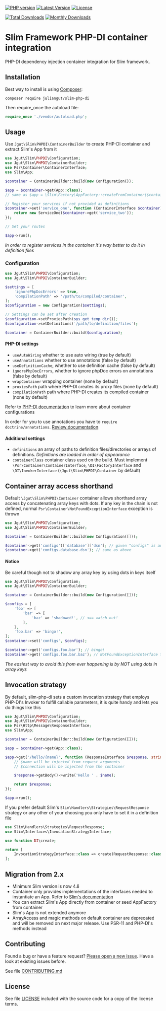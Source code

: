 [![PHP version](https://img.shields.io/badge/PHP-%3E%3D7.4-8892BF.svg?style=flat-square)](http://php.net)
[![Latest Version](https://img.shields.io/packagist/vpre/juliangut/slim-php-di.svg?style=flat-square)](https://packagist.org/packages/juliangut/slim-php-di)
[![License](https://img.shields.io/github/license/juliangut/slim-php-di.svg?style=flat-square)](https://github.com/juliangut/slim-php-di/blob/master/LICENSE)

[![Total Downloads](https://img.shields.io/packagist/dt/juliangut/slim-php-di.svg?style=flat-square)](https://packagist.org/packages/juliangut/slim-php-di/stats)
[![Monthly Downloads](https://img.shields.io/packagist/dm/juliangut/slim-php-di.svg?style=flat-square)](https://packagist.org/packages/juliangut/slim-php-di/stats)

# Slim Framework PHP-DI container integration

PHP-DI dependency injection container integration for Slim framework.

## Installation

Best way to install is using [Composer](https://getcomposer.org/):

```
composer require juliangut/slim-php-di
```

Then require_once the autoload file:

```php
require_once './vendor/autoload.php';
```

## Usage

Use `Jgut\Slim\PHPDI\ContainerBuilder` to create PHP-DI container and extract Slim's App from it

```php
use Jgut\Slim\PHPDI\Configuration;
use Jgut\Slim\PHPDI\ContainerBuilder;
use Psr\Container\ContainerInterface;
use Slim\App;

$container = ContainerBuilder::build(new Configuration());

$app = $container->get(App::class);
// same as $app = \Slim\Factory\AppFactory::createFromContainer($container);

// Register your services if not provided as definitions
$container->set('service_one', function (ContainerInterface $container): ServiceOne {
    return new ServiceOne($container->get('service_two'));
});

// Set your routes

$app->run();
```

_In order to register services in the container it's way better to do it in definition files_

### Configuration

```php
use Jgut\Slim\PHPDI\Configuration;
use Jgut\Slim\PHPDI\ContainerBuilder;

$settings = [
    'ignorePhpDocErrors' => true,
    'compilationPath' => '/path/to/compiled/container',
];
$configuration = new Configuration($settings);

// Settings can be set after creation
$configuration->setProxiesPath(sys_get_temp_dir());
$configuration->setDefinitions('/path/to/definition/files');

$container = ContainerBuilder::build($configuration);
```

#### PHP-DI settings

* `useAutoWiring` whether to use auto wiring (true by default)
* `useAnnotations` whether to use annotations (false by default)
* `useDefinitionCache`, whether to use definition cache (false by default)
* `ignorePhpDocErrors`, whether to ignore phpDoc errors on annotations (false by default)
* `wrapContainer` wrapping container (none by default)
* `proxiesPath` path where PHP-DI creates its proxy files (none by default)
* `compilationPath` path where PHP-DI creates its compiled container (none by default)

Refer to [PHP-DI documentation](http://php-di.org/doc/) to learn more about container configurations

In order for you to use annotations you have to `require doctrine/annotations`. [Review documentation](http://php-di.org/doc/annotations.html)

#### Additional settings

* `definitions` an array of paths to definition files/directories or arrays of definitions. _Definitions are loaded in order of appearance_
* `containerClass` container class used on the build. Must implement `\Psr\Container\ContainerInterface`, `\DI\FactoryInterface` and `\DI\InvokerInterface` (`\Jgut\Slim\PHPDI\Container` by default)

## Container array access shorthand

Default `\Jgut\Slim\PHPDI\Container` container allows shorthand array access by concatenating array keys with dots. If any key in the chain is not defined, normal `Psr\Container\NotFoundExceptionInterface` exception is thrown

```php
use Jgut\Slim\PHPDI\Configuration;
use Jgut\Slim\PHPDI\ContainerBuilder;

$container = ContainerBuilder::build(new Configuration([]));

$container->get('configs')['database']['dsn']; // given "configs" is an array
$container->get('configs.database.dsn'); // same as above
```

#### Notice

Be careful though not to shadow any array key by using dots in keys itself

```php
use Jgut\Slim\PHPDI\Configuration;
use Jgut\Slim\PHPDI\ContainerBuilder;

$container = ContainerBuilder::build(new Configuration([]));

$configs = [
    'foo' => [
        'bar' => [
            'baz' => 'shadowed!', // <== watch out!
        ],
    ],
    'foo.bar' => 'bingo!',
];
$container->set('configs', $configs);

$container->get('configs.foo.bar'); // bingo!
$container->get('configs.foo.bar.baz'); // NotFoundExceptionInterface thrown
```

_The easiest way to avoid this from ever happening is by NOT using dots in array keys_

## Invocation strategy

By default, slim-php-di sets a custom invocation strategy that employs PHP-DI's Invoker to fulfill callable parameters, it is quite handy and lets you do things like this

```php
use Jgut\Slim\PHPDI\Configuration;
use Jgut\Slim\PHPDI\ContainerBuilder;
use Psr\Http\Message\ResponseInterface;
use Slim\App;

$container = ContainerBuilder::build(new Configuration([]));

$app = $container->get(App::class);

$app->get('/hello/{name}', function (ResponseInterface $response, string $name, \PDO $connection): ResponseInterface {
    // $name will be injected from request arguments
    // $connection will be injected from the container

    $response->getBody()->write('Hello ' . $name);

    return $response;
});

$app->run();
```

If you prefer default Slim's `Slim\Handlers\Strategies\RequestResponse` strategy or any other of your choosing you only have to set it in a definition file

```php
use Slim\Handlers\Strategies\RequestResponse;
use Slim\Interfaces\InvocationStrategyInterface;

use function DI\create;

return [
    InvocationStrategyInterface::class => create(RequestResponse::class),
];
```

## Migration from 2.x

* Minimum Slim version is now 4.8
* Container only provides implementations of the interfaces needed to instantiate an App. Refer to [Slim's documentation](http://www.slimframework.com/docs/v4/)
* You can extract Slim's App directly from container or seed AppFactory from container
* Slim's App is not extended anymore
* ArrayAccess and magic methods on default container are deprecated and will be removed on next major release. Use PSR-11 and PHP-DI's methods instead

## Contributing

Found a bug or have a feature request? [Please open a new issue](https://github.com/juliangut/slim-php-di/issues). Have a look at existing issues before.

See file [CONTRIBUTING.md](https://github.com/juliangut/slim-php-di/blob/master/CONTRIBUTING.md)

## License

See file [LICENSE](https://github.com/juliangut/slim-php-di/blob/master/LICENSE) included with the source code for a copy of the license terms.
